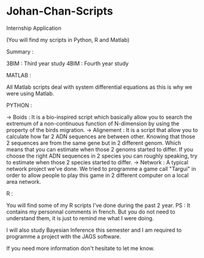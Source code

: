 # Johan-Chan-Scripts
Internship Application

(You will find my scripts in Python, R and Matlab)

Summary :

3BIM : Third year study 
4BIM : Fourth year study



MATLAB :

All Matlab scripts deal with system differential equations as this is why we were using Matlab.


PYTHON :

-> Boids : It is a bio-inspired script which basically allow you to search the extremum of a non-continuous function of N-dimension by using the property of the birds migration. 
-> Alignement : It is a script that allow you to calculate how far 2 ADN sequences are between other. Knowing that those 2 sequences are from the same gene but in 2 different genom.
Which means that you can estimate when those 2 genoms started to differ. If you choose the right ADN sequences in 2 species you can roughly speaking, try to estimate
when those 2 species started to differ. 
-> Network : A typical network project we've done. We tried to programme a game call "Targui" in order to allow people to play this game 
in 2 different computer on a local area network.

R :

You will find some of my R scripts I've done during the past 2 year. 
PS : It contains my personnal comments in french. But you do not need to understand them, it is just to remind me what I were doing. 

I will also study Bayesian Inference this semester and I am required to programme a project with the JAGS software. 


If you need more information don't hesitate to let me know. 
